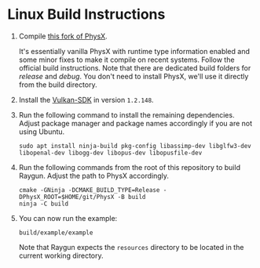 # Linux Build Instructions

1. Compile [this fork of PhysX](https://github.com/W4RH4WK/PhysX).

   It's essentially vanilla PhysX with runtime type information enabled and some minor fixes to make it compile on recent systems.
   Follow the official build instructions.
   Note that there are dedicated build folders for *release* and *debug*.
   You don't need to install PhysX, we'll use it directly from the build directory.

2. Install the [Vulkan-SDK](https://www.lunarg.com/vulkan-sdk/) in version `1.2.148`.

3. Run the following command to install the remaining dependencies.
   Adjust package manager and package names accordingly if you are not using Ubuntu.

       sudo apt install ninja-build pkg-config libassimp-dev libglfw3-dev libopenal-dev libogg-dev libopus-dev libopusfile-dev

4. Run the following commands from the root of this repository to build Raygun.
   Adjust the path to PhysX accordingly.

       cmake -GNinja -DCMAKE_BUILD_TYPE=Release -DPhysX_ROOT=$HOME/git/PhysX -B build
       ninja -C build

5. You can now run the example:

       build/example/example

   Note that Raygun expects the `resources` directory to be located in the current working directory.
